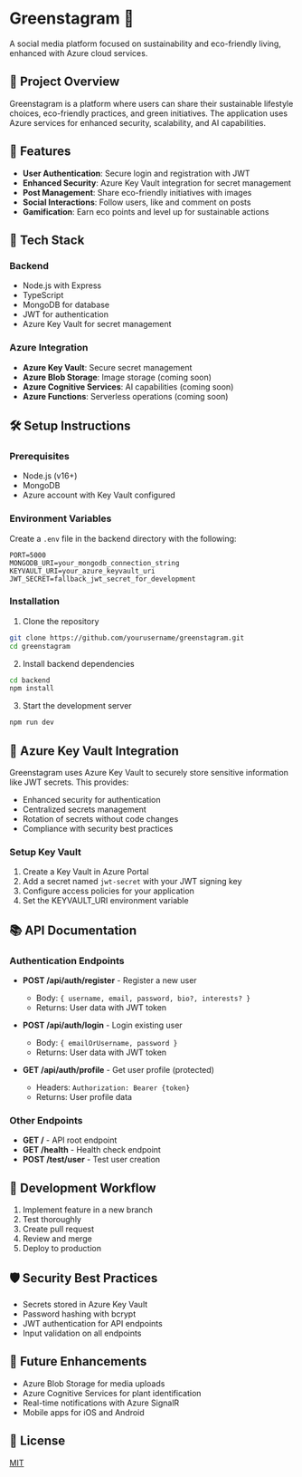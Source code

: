 # Greenstagram 🌿

A social media platform focused on sustainability and eco-friendly living, enhanced with Azure cloud services.

## 🌟 Project Overview

Greenstagram is a platform where users can share their sustainable lifestyle choices, eco-friendly practices, and green initiatives. The application uses Azure services for enhanced security, scalability, and AI capabilities.

## 🚀 Features

- **User Authentication**: Secure login and registration with JWT
- **Enhanced Security**: Azure Key Vault integration for secret management
- **Post Management**: Share eco-friendly initiatives with images
- **Social Interactions**: Follow users, like and comment on posts
- **Gamification**: Earn eco points and level up for sustainable actions

## 🔧 Tech Stack

### Backend
- Node.js with Express
- TypeScript
- MongoDB for database
- JWT for authentication
- Azure Key Vault for secret management

### Azure Integration
- **Azure Key Vault**: Secure secret management
- **Azure Blob Storage**: Image storage (coming soon)
- **Azure Cognitive Services**: AI capabilities (coming soon)
- **Azure Functions**: Serverless operations (coming soon)

## 🛠️ Setup Instructions

### Prerequisites
- Node.js (v16+)
- MongoDB
- Azure account with Key Vault configured

### Environment Variables
Create a `.env` file in the backend directory with the following:

```
PORT=5000
MONGODB_URI=your_mongodb_connection_string
KEYVAULT_URI=your_azure_keyvault_uri
JWT_SECRET=fallback_jwt_secret_for_development
```

### Installation

1. Clone the repository
```bash
git clone https://github.com/yourusername/greenstagram.git
cd greenstagram
```

2. Install backend dependencies
```bash
cd backend
npm install
```

3. Start the development server
```bash
npm run dev
```

## 🔐 Azure Key Vault Integration

Greenstagram uses Azure Key Vault to securely store sensitive information like JWT secrets. This provides:

- Enhanced security for authentication
- Centralized secrets management
- Rotation of secrets without code changes
- Compliance with security best practices

### Setup Key Vault

1. Create a Key Vault in Azure Portal
2. Add a secret named `jwt-secret` with your JWT signing key
3. Configure access policies for your application
4. Set the KEYVAULT_URI environment variable

## 📚 API Documentation

### Authentication Endpoints

- **POST /api/auth/register** - Register a new user
  - Body: `{ username, email, password, bio?, interests? }`
  - Returns: User data with JWT token

- **POST /api/auth/login** - Login existing user
  - Body: `{ emailOrUsername, password }`
  - Returns: User data with JWT token

- **GET /api/auth/profile** - Get user profile (protected)
  - Headers: `Authorization: Bearer {token}`
  - Returns: User profile data

### Other Endpoints

- **GET /** - API root endpoint
- **GET /health** - Health check endpoint
- **POST /test/user** - Test user creation

## 🔄 Development Workflow

1. Implement feature in a new branch
2. Test thoroughly
3. Create pull request
4. Review and merge
5. Deploy to production

## 🛡️ Security Best Practices

- Secrets stored in Azure Key Vault
- Password hashing with bcrypt
- JWT authentication for API endpoints
- Input validation on all endpoints

## 🔮 Future Enhancements

- Azure Blob Storage for media uploads
- Azure Cognitive Services for plant identification
- Real-time notifications with Azure SignalR
- Mobile apps for iOS and Android

## 📄 License

[MIT](LICENSE)
